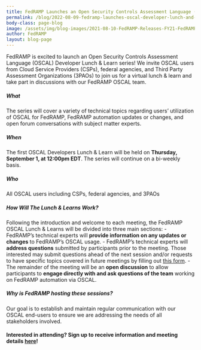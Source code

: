 ```yaml
---
title: FedRAMP Launches an Open Security Controls Assessment Language (OSCAL) Developer Lunch & Learn Series
permalink: /blog/2022-08-09-fedramp-launches-oscal-developer-lunch-and-learn-series/
body-class: page-blog
image: /assets/img/blog-images/2021-08-10-FedRAMP-Releases-FY21-FedRAMP-Annual-Survey.png
author: FedRAMP
layout: blog-page
---
```

FedRAMP is excited to launch an Open Security Controls Assessment Language (OSCAL) Developer Lunch & Learn series! We invite OSCAL users from Cloud Service Providers (CSPs), federal agencies, and Third Party Assessment Organizations (3PAOs) to join us for a virtual lunch & learn and take part in discussions with our FedRAMP OSCAL team. 
<h5>What</h5>
The series will cover a variety of technical topics regarding users’ utilization of OSCAL for FedRAMP, FedRAMP automation updates or changes, and open forum conversations with subject matter experts. 
<h5>When</h5>
The first OSCAL Developers Lunch & Learn will be held on <b>Thursday, September 1, at 12:00pm EDT</b>. The series will continue on a bi-weekly basis.
<h5>Who</h5>
All OSCAL users including CSPs, federal agencies, and 3PAOs
<h5>How Will The Lunch & Learns Work?</h5>
Following the introduction and welcome to each meeting, the FedRAMP OSCAL Lunch & Learns will be divided into three main sections:
- FedRAMP’s technical experts will <b>provide information on any updates or changes</b> to FedRAMP’s OSCAL usage.
- FedRAMP’s technical experts will <b>address questions</b> submitted by participants prior to the meeting. Those interested may submit questions ahead of the next session and/or requests to have specific topics covered in future meetings by filling out <a href="https://forms.gle/7vER3W3pRbR1wq6R9" target="_blank" rel="noopener noreferrer">this form</a>.
- The remainder of the meeting will be an <b>open discussion</b> to allow participants to <b>engage directly with and ask questions of the team</b> working on FedRAMP automation via OSCAL.
<h5>Why is FedRAMP hosting these sessions?</h5>
Our goal is to establish and maintain regular communication with our OSCAL end-users to ensure we are addressing the needs of all stakeholders involved.

<h4>Interested in attending? Sign up to receive information and meeting details <a href="https://forms.gle/7vER3W3pRbR1wq6R9" target="_blank" rel="noopener noreferrer">here</a>!</h4>
